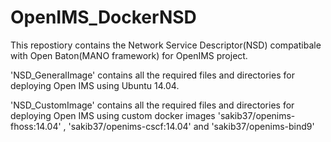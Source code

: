 # OpenIMS_DockerNSD

This repostiory contains the Network Service Descriptor(NSD) compatibale with Open Baton(MANO framework) for OpenIMS project. 

'NSD_GeneralImage' contains all the required files and directories for deploying Open IMS using Ubuntu 14.04.

'NSD_CustomImage' contains all the required files and directories for deploying Open IMS using custom docker images 
'sakib37/openims-fhoss:14.04' , 'sakib37/openims-cscf:14.04' and 'sakib37/openims-bind9'
